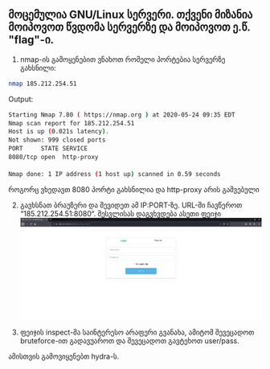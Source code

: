 ## მოცემულია GNU/Linux სერვერი. თქვენი მიზანია მოიპოვოთ წვდომა სერვერზე და მოიპოვოთ ე.წ. "flag"-ი.

1. nmap-ის გამოყენებით ვნახოთ რომელი პორტებია სერვერზე გახსნილი:
  ```bash
  nmap 185.212.254.51
  ```
  Output:
  ```bash
  Starting Nmap 7.80 ( https://nmap.org ) at 2020-05-24 09:35 EDT
  Nmap scan report for 185.212.254.51
  Host is up (0.021s latency).
  Not shown: 999 closed ports
  PORT     STATE SERVICE
  8080/tcp open  http-proxy

  Nmap done: 1 IP address (1 host up) scanned in 0.59 seconds
  ```
  როგორც ვხედავთ 8080 პორტი გახსნილია და http-proxy არის გაშვებული

2. გავხსნათ ბრაუზერი და შევიდეთ ამ IP:PORT-ზე. URL-ში ჩავწეროთ “185.212.254.51:8080“.
  შესვლისას დაგვხვდება ასეთი ფეიჯი  
  ![index.png](.images/index.png)

3. ფეიჯის inspect-მა საინტერესო არაფერი გვანახა, ამიტომ შევეცადოთ bruteforce-ით გადავუაროთ და შევეცადოთ გავტეხოთ user/pass.

  ამისთვის გამოვიყენებთ hydra-ს.

  ```bash
  
  ```